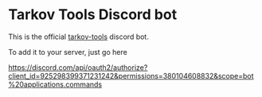 # Tarkov Tools Discord bot

This is the official [tarkov-tools](https://tarkov-tools.com) discord bot.

To add it to your server, just go here

https://discord.com/api/oauth2/authorize?client_id=925298399371231242&permissions=380104608832&scope=bot%20applications.commands
